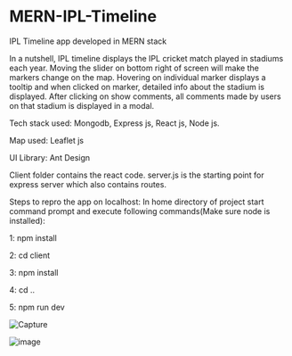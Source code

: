 # MERN-IPL-Timeline
IPL Timeline app developed in MERN stack

In a nutshell, IPL timeline displays the IPL cricket match played in stadiums each year. Moving the slider on bottom right of screen will make the markers change on the map. Hovering on individual marker displays a tooltip and when clicked on marker, detailed info about the stadium is displayed. After clicking on show comments, all comments made by users on that stadium is displayed in a modal.

Tech stack used: Mongodb, Express js, React js, Node js.

Map used: Leaflet js

UI Library: Ant Design


Client folder contains the react code. server.js is the starting point for express server which also contains routes.

Steps to repro the app on localhost: 
In home directory of project start command prompt and execute following commands(Make sure node is installed):

1: npm install

2: cd client

3: npm install

4: cd ..

5: npm run dev

![Capture](https://user-images.githubusercontent.com/9462473/55272160-411abf00-52de-11e9-8520-13c0a49a26cd.PNG)


![image](https://user-images.githubusercontent.com/9462473/55272177-8e972c00-52de-11e9-8bde-a90217ae9a96.png)
